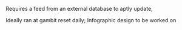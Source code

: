 Requires a feed from an external database to aptly update,

Ideally ran at gambit reset daily; Infographic design to be worked on
